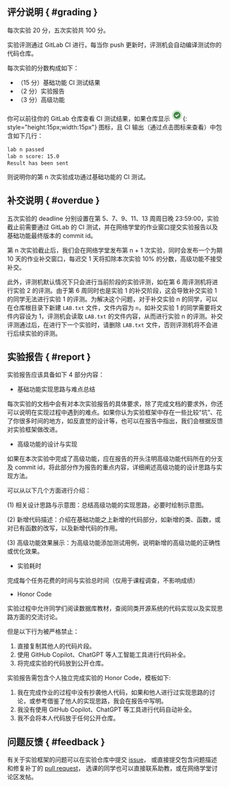 ## 评分说明 { #grading }

每次实验 20 分，五次实验共 100 分。

实验评测通过 GitLab CI 进行，每当你 push 更新时，评测机会自动编译测试你的代码仓库。

每次实验的分数构成如下：

-   （15 分）基础功能 CI 测试结果
-   （2 分）实验报告
-   （3 分）高级功能

你可以前往你的 GitLab 仓库查看 CI 测试结果，如果仓库显示 ![](pics/gitlab-success.png){: style="height:15px;width:15px"} 图标，且 CI 输出（通过点击图标来查看）中包含如下几行：

```
lab n passed
lab n score: 15.0
Result has been sent
```

则说明你的第 n 次实验成功通过基础功能的 CI 测试。

## 补交说明 { #overdue }

五次实验的 deadline 分别设置在第 5、7、9、11、13 周周日晚 23:59:00，实验截止前需要通过 GitLab 的 CI 测试，并在网络学堂的作业窗口提交实验报告以及基础功能最终版本的 commit id。

第 n 次实验截止后，我们会在网络学堂发布第 n + 1 次实验，同时会发布一个为期 10 天的作业补交窗口，每迟交 1 天将扣除本次实验 10% 的分数，高级功能不接受补交。

此外，评测机默认情况下只会进行当前阶段的实验评测，如在第 6 周评测机将进行实验 2 的评测。由于第 6 周同时也是实验 1 的补交阶段，这会导致补交实验 1 的同学无法进行实验 1 的评测。为解决这个问题，对于补交实验 n 的同学，可以在仓库根目录下新建 `LAB.txt` 文件，文件内容为 `n`，如补交实验 1 的同学需要将文件内容设为 1，评测机会读取 `LAB.txt` 的文件内容，从而进行实验 n 的评测。补交评测通过后，在进行下一个实验时，请删除 `LAB.txt` 文件，否则评测机将不会进行后续实验的评测。

## 实验报告 { #report }

实验报告应该具备如下 4 部分内容：

-   基础功能实现思路与难点总结

每次实验的文档中会有对本次实验报告的具体要求，除了完成文档的要求外，你还可以说明在实现过程中遇到的难点。如果你认为实验框架中存在一些比较“坑”、花了你很多时间的地方，如反直觉的设计等，也可以在报告中指出，我们会根据反馈对实验框架做改进。

-   高级功能的设计与实现

如果在本次实验中完成了高级功能，应在报告的开头注明高级功能代码所在的分支及 commit id，将此部分作为报告的重点内容，详细阐述高级功能的设计思路与实现方法。

可以从以下几个方面进行介绍：

(1) 相关设计思路与示意图：总结高级功能的实现思路，必要时绘制示意图。

(2) 新增代码描述：介绍在基础功能之上新增的代码部分，如新增的类、函数，或对已有函数的改写，以及新增代码的作用。

(3) 高级功能效果展示：为高级功能添加测试用例，说明新增的高级功能的正确性或优化效果。

-   实验耗时

完成每个任务花费的时间与实验总时间（仅用于课程调查，不影响成绩）

-   Honor Code

实验过程中允许同学们阅读数据库教材，查阅同类开源系统的代码实现以及实现思路方面的交流讨论。

但是以下行为被严格禁止：

1. 直接复制其他人的代码片段。
2. 使用 GitHub Copilot、ChatGPT 等人工智能工具进行代码补全。
3. 将完成实验的代码放到公开仓库。

实验报告需包含个人独立完成实验的 Honor Code，模板如下:

1. 我在完成作业的过程中没有抄袭他人代码，如果和他人进行过实现思路的讨论，或参考借鉴了他人的实现思路，我会在报告中写明。
2. 我没有使用 GitHub Copilot、ChatGPT 等工具进行代码自动补全。
3. 我不会将本人代码放于任何公开仓库。

## 问题反馈 { #feedback }

有关于实验框架的问题可以在实验仓库中提交 [issue](https://github.com/thu-db/huadb/issues)，
或直接提交包含问题描述和修复补丁的 [pull request](https://github.com/thu-db/huadb/pulls)，
选课的同学也可以直接联系助教，或在网络学堂讨论区发帖。
